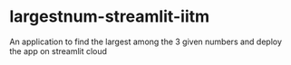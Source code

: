 # largestnum-streamlit-iitm
An application to find the largest among the 3 given numbers and deploy the app on streamlit cloud
